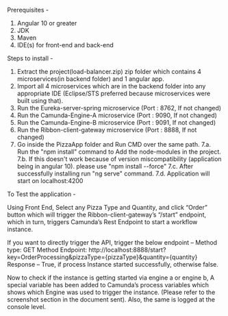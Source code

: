 Prerequisites - 
1. Angular 10 or greater
2. JDK
3. Maven
4. IDE(s) for front-end and back-end

Steps to install - 
1. Extract the project(load-balancer.zip) zip folder which contains 4 microservices(in backend folder) and 1 angular app.
2. Import all 4 microservices which are in the backend folder into any appropriate IDE (Eclipse/STS preferred because microservices were built using that).
3. Run the Eureka-server-spring microservice (Port : 8762, If not changed)
4. Run the Camunda-Engine-A microservice (Port : 9090, If not changed)
5. Run the Camunda-Engine-B microservice (Port : 9091, If not changed)
6. Run the Ribbon-client-gateway microservice (Port : 8888, If not changed)
7. Go inside the PizzaApp folder and Run CMD over the same path.
7.a. Run the "npm install" command to Add the node-modules in the project.
7.b. If this doesn't work because of version miscompatibility (application being in angular 10). please use "npm install --force"
7.c. After successfully installing run "ng serve" command.
7.d. Application will start on localhost:4200

To Test the application -

Using Front End, Select any Pizza Type and Quantity, and click “Order” button which will trigger the Ribbon-client-gateway’s “/start” endpoint, which in turn, triggers Camunda’s Rest Endpoint to start a workflow instance.

If you want to directly trigger the API, trigger the below endpoint –
	Method type: GET
	Method Endpoint: http://localhost:8888/start?key=OrderProcessing&pizzaType={pizzaType}&quantity={quantity}
	Response – True, if process Instance started successfully, otherwise false.

Now to check if the instance is getting started via engine a or engine b, A special variable has been added to Camunda’s process variables which shows which Engine was used to trigger the instance. (Please refer to the screenshot section in the document sent). Also, the same is logged at the console level.

